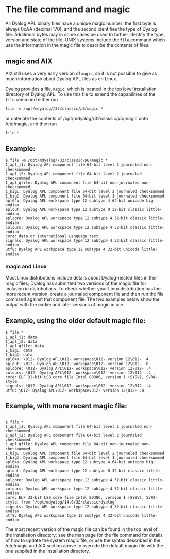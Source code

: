 # The file command and magic

All Dyalog APL binary files have a unique magic number: the first byte is always 0xAA (decimal 170), and the second identifies the type of Dyalog file. Additional bytes may in some cases be used to further identify the type, version and state of the file. UNIX systems include the `file` command which use the information in the magic file to describe the contents of files.

## magic and AIX

AIX still uses a very early version of `magic`, so it is not possible to give as much information about Dyalog APL files as on Linux.

Dyalog provides a file, `magic`, which is located in the top level installation directory of Dyalog APL. To use this file to extend the capabilities of the `file` command either run
```apl
file -m /opt/mdyalog//32/classic/p5/magic *
```

or catenate the contents of /opt/mdyalog//32/classic/p5/magic onto /etc/magic, and then run
```apl
file *
```

## Example:
```apl
$ file -m /opt/mdyalog//32/classic/p6/magic *
1_apl_j1: Dyalog APL component file 64-bit level 1 journaled non-checksummed
1_apl_j2: Dyalog APL component file 64-bit level 2 journaled checksummed
1_apl_qfile: Dyalog APL component file 64-bit non-journaled non-checksummed
1_big1: Dyalog APL component file 64-bit level 2 journaled checksummed
1_big2: Dyalog APL component file 64-bit level 1 journaled checksummed
apl64u: Dyalog APL workspace type 12 subtype 4 64-bit unicode big-endian
aplout: Dyalog APL workspace type 12 subtype 0 32-bit classic little-endian
aplcore: Dyalog APL workspace type 12 subtype 4 32-bit classic little-endian
colours: Dyalog APL workspace type 12 subtype 4 32-bit classic little-endian
core: data or International Language text
signals: Dyalog APL workspace type 12 subtype 4 32-bit classic little-endian
utf8: Dyalog APL workspace type 12 subtype 4 32-bit unicode little-endian
```

### magic and Linux

Most Linux distributions include details about Dyalog-related files in their magic files; Dyalog has submitted two versions of the magic file for inclusion in distributions. To check whether your Linux distribution has the more recent version, create a journaled component file and then run the file command against that component file. The two examples below show the output with the earlier and later versions of magic in use.

## Example, using the older default magic file:
```apl
$ file *
1_apl_j1: data
1_apl_j2: data
1_apl_qfile: data
1_big1: data
1_big2: data
apl64u: \012- Dyalog APL\012- workspace\012- version 12\012- .4
aplout: \012- Dyalog APL\012- workspace\012- version 12\012- .0
aplcore: \012- Dyalog APL\012- workspace\012- version 12\012- .4
colours: \012- Dyalog APL\012- workspace\012- version 12\012- .4
core: ELF 32-bit LSB core file Intel 80386, version 1 (SYSV), SVR4-style
signals: \012- Dyalog APL\012- workspace\012- version 12\012- .4
utf8: \012- Dyalog APL\012- workspace\012- version 12\012- .4

```

## Example, with more recent magic file:
```apl

$ file *
1_apl_j1: Dyalog APL component file 64-bit level 1 journaled non-checksummed
1_apl_j2: Dyalog APL component file 64-bit level 2 journaled checksummed
1_apl_qfile: Dyalog APL component file 64-bit non-journaled non-checksummed
1_big1: Dyalog APL component file 64-bit level 2 journaled checksummed
1_big2: Dyalog APL component file 64-bit level 1 journaled checksummed
apl64u: Dyalog APL workspace type 12 subtype 4 64-bit unicode big-endian
aplout: Dyalog APL workspace type 12 subtype 0 32-bit classic little-endian
aplcore: Dyalog APL workspace type 12 subtype 4 32-bit classic little-endian
colours: Dyalog APL workspace type 12 subtype 4 32-bit classic little-endian
core: ELF 32-bit LSB core file Intel 80386, version 1 (SYSV), SVR4-style, from '/opt/mdyalog/14.0/32/classic/dyalog'
signals: Dyalog APL workspace type 12 subtype 4 32-bit classic little-endian
utf8: Dyalog APL workspace type 12 subtype 4 32-bit unicode little-endian
```

The most recent version of the magic file can be found in the top level of the installation directory; see the man page for the file command for details of how to update the system magic file, or use the syntax described in the /etc/magic and AIX section above to override the default magic file with the one supplied in the installation directory.
